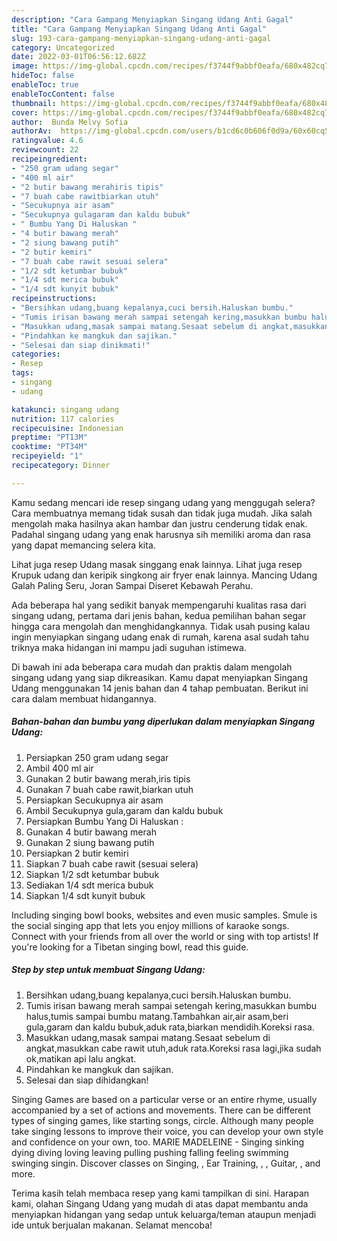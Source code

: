 ```yaml
---
description: "Cara Gampang Menyiapkan Singang Udang Anti Gagal"
title: "Cara Gampang Menyiapkan Singang Udang Anti Gagal"
slug: 193-cara-gampang-menyiapkan-singang-udang-anti-gagal
category: Uncategorized
date: 2022-03-01T06:56:12.682Z
image: https://img-global.cpcdn.com/recipes/f3744f9abbf0eafa/680x482cq70/singang-udang-foto-resep-utama.jpg
hideToc: false
enableToc: true
enableTocContent: false
thumbnail: https://img-global.cpcdn.com/recipes/f3744f9abbf0eafa/680x482cq70/singang-udang-foto-resep-utama.jpg
cover: https://img-global.cpcdn.com/recipes/f3744f9abbf0eafa/680x482cq70/singang-udang-foto-resep-utama.jpg
author:  Bunda Melvy Sofia
authorAv:  https://img-global.cpcdn.com/users/b1cd6c0b606f0d9a/60x60cq50/avatar.jpg
ratingvalue: 4.6
reviewcount: 22
recipeingredient:
- "250 gram udang segar"
- "400 ml air"
- "2 butir bawang merahiris tipis"
- "7 buah cabe rawitbiarkan utuh"
- "Secukupnya air asam"
- "Secukupnya gulagaram dan kaldu bubuk"
- " Bumbu Yang Di Haluskan "
- "4 butir bawang merah"
- "2 siung bawang putih"
- "2 butir kemiri"
- "7 buah cabe rawit sesuai selera"
- "1/2 sdt ketumbar bubuk"
- "1/4 sdt merica bubuk"
- "1/4 sdt kunyit bubuk"
recipeinstructions:
- "Bersihkan udang,buang kepalanya,cuci bersih.Haluskan bumbu."
- "Tumis irisan bawang merah sampai setengah kering,masukkan bumbu halus,tumis sampai bumbu matang.Tambahkan air,air asam,beri gula,garam dan kaldu bubuk,aduk rata,biarkan mendidih.Koreksi rasa."
- "Masukkan udang,masak sampai matang.Sesaat sebelum di angkat,masukkan cabe rawit utuh,aduk rata.Koreksi rasa lagi,jika sudah ok,matikan api lalu angkat."
- "Pindahkan ke mangkuk dan sajikan."
- "Selesai dan siap dinikmati!"
categories:
- Resep
tags:
- singang
- udang

katakunci: singang udang 
nutrition: 117 calories
recipecuisine: Indonesian
preptime: "PT13M"
cooktime: "PT34M"
recipeyield: "1"
recipecategory: Dinner

---
```



Kamu sedang mencari ide resep singang udang yang menggugah selera? Cara membuatnya memang tidak susah dan tidak juga mudah. Jika salah mengolah maka hasilnya akan hambar dan justru cenderung tidak enak. Padahal singang udang yang enak harusnya sih memiliki aroma dan rasa yang dapat memancing selera kita.


Lihat juga resep Udang masak singgang enak lainnya. Lihat juga resep Krupuk udang dan keripik singkong air fryer enak lainnya. Mancing Udang Galah Paling Seru, Joran Sampai Diseret Kebawah Perahu.

Ada beberapa hal yang sedikit banyak mempengaruhi kualitas rasa dari singang udang, pertama dari jenis bahan, kedua pemilihan bahan segar hingga cara mengolah dan menghidangkannya. Tidak usah pusing kalau ingin menyiapkan singang udang enak di rumah, karena asal sudah tahu triknya maka hidangan ini mampu jadi suguhan istimewa.


Di bawah ini ada beberapa cara mudah dan praktis dalam mengolah singang udang yang siap dikreasikan. Kamu dapat menyiapkan Singang Udang menggunakan 14 jenis bahan dan 4 tahap pembuatan. Berikut ini cara dalam membuat hidangannya.

<!--inarticleads1-->

##### Bahan-bahan dan bumbu yang diperlukan dalam menyiapkan Singang Udang:

1. Persiapkan 250 gram udang segar
1. Ambil 400 ml air
1. Gunakan 2 butir bawang merah,iris tipis
1. Gunakan 7 buah cabe rawit,biarkan utuh
1. Persiapkan Secukupnya air asam
1. Ambil Secukupnya gula,garam dan kaldu bubuk
1. Persiapkan  Bumbu Yang Di Haluskan :
1. Gunakan 4 butir bawang merah
1. Gunakan 2 siung bawang putih
1. Persiapkan 2 butir kemiri
1. Siapkan 7 buah cabe rawit (sesuai selera)
1. Siapkan 1/2 sdt ketumbar bubuk
1. Sediakan 1/4 sdt merica bubuk
1. Siapkan 1/4 sdt kunyit bubuk


Including singing bowl books, websites and even music samples. Smule is the social singing app that lets you enjoy millions of karaoke songs. Connect with your friends from all over the world or sing with top artists! If you&#39;re looking for a Tibetan singing bowl, read this guide. 

<!--inarticleads2-->

##### Step by step untuk membuat Singang Udang:

1. Bersihkan udang,buang kepalanya,cuci bersih.Haluskan bumbu.
1. Tumis irisan bawang merah sampai setengah kering,masukkan bumbu halus,tumis sampai bumbu matang.Tambahkan air,air asam,beri gula,garam dan kaldu bubuk,aduk rata,biarkan mendidih.Koreksi rasa.
1. Masukkan udang,masak sampai matang.Sesaat sebelum di angkat,masukkan cabe rawit utuh,aduk rata.Koreksi rasa lagi,jika sudah ok,matikan api lalu angkat.
1. Pindahkan ke mangkuk dan sajikan.
1. Selesai dan siap dihidangkan!

Singing Games are based on a particular verse or an entire rhyme, usually accompanied by a set of actions and movements. There can be different types of singing games, like starting songs, circle. Although many people take singing lessons to improve their voice, you can develop your own style and confidence on your own, too. MARIE MADELEINE - Singing sinking dying diving loving leaving pulling pushing falling feeling swimming swinging singin. Discover classes on Singing, , Ear Training, , , Guitar, , and more. 

Terima kasih telah membaca resep yang kami tampilkan di sini. Harapan kami, olahan Singang Udang yang mudah di atas dapat membantu anda menyiapkan hidangan yang sedap untuk keluarga/teman ataupun menjadi ide untuk berjualan makanan. Selamat mencoba!

